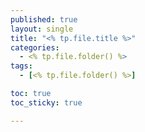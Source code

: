 ```yaml
---
published: true
layout: single
title: "<% tp.file.title %>"
categories:
  - <% tp.file.folder() %>
tags:
  - [<% tp.file.folder() %>]

toc: true
toc_sticky: true

---
```

